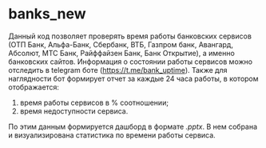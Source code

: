 # banks_new

Данный код позволяет проверять время работы банковских сервисов (ОТП Банк, Альфа-Банк, Сбербанк, ВТБ, Газпром банк, Авангард, Абсолют, МТС Банк, Райффайзен Банк, Банк Открытие), а именно банковских сайтов. 
Информация о состоянии работы сервисов можно отследить в telegram боте (https://t.me/bank_uptime). Также для наглядности бот формирует отчет за каждые 24 часа работы, в котором отображается:
1) время работы сервисов в % соотношении;
2) время недоступности сервиса.

По этим данным формируется дашборд в формате *.pptx*. В нем собрана и визуализирована статистика по времени работы сервиса.
